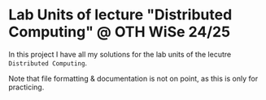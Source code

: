 # Lab Units of lecture "Distributed Computing" @ OTH WiSe 24/25

In this project I have all my solutions for the lab units of the lecutre `Distributed Computing`.

Note that file formatting & documentation is not on point, as this is only for practicing.

